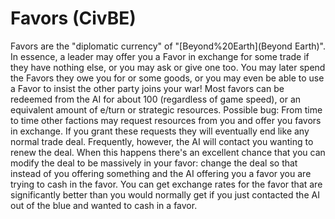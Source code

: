 # Favors (CivBE)

Favors are the "diplomatic currency" of "[Beyond%20Earth](Beyond Earth)". In essence, a leader may offer you a Favor in exchange for some trade if they have nothing else, or you may ask or give one too. You may later spend the Favors they owe you for or some goods, or you may even be able to use a Favor to insist the other party joins your war!
Most favors can be redeemed from the AI for about 100 (regardless of game speed), or an equivalent amount of e/turn or strategic resources. 
Possible bug: From time to time other factions may request resources from you and offer you favors in exchange. If you grant these requests they will eventually end like any normal trade deal. Frequently, however, the AI will contact you wanting to renew the deal. When this happens there's an excellent chance that you can modify the deal to be massively in your favor: change the deal so that instead of you offering something and the AI offering you a favor you are trying to cash in the favor. You can get exchange rates for the favor that are significantly better than you would normally get if you just contacted the AI out of the blue and wanted to cash in a favor.
